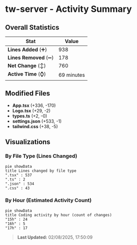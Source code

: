 # tw-server - Activity Summary 

## Overall Statistics

| Stat                   | Value                                                             |
| ---------------------- | ----------------------------------------------------------------- |
| **Lines Added** (➕)   | 938                                          |
| **Lines Removed** (➖) | 178                                        |
| **Net Change** (↕)    | 760                |
| **Active Time** (⌚)   | 69 minutes |


## Modified Files
- **App.tsx** (+336, -170)
- **Logo.tsx** (+29, -2)
- **types.ts** (+2, -0)
- **settings.json** (+533, -1)
- **tailwind.css** (+38, -5)

## Visualizations

### By File Type (Lines Changed)

```mermaid
pie showData
title Lines changed by file type
".tsx" : 537
".ts" : 2
".json" : 534
".css" : 43
```

### By Hour (Estimated Activity Count)

```mermaid
pie showData
title Coding activity by hour (count of changes)
"15h" : 24
"16h" : 5
"17h" : 17
```


> **Last Updated:** 02/08/2025, 17:50:09
